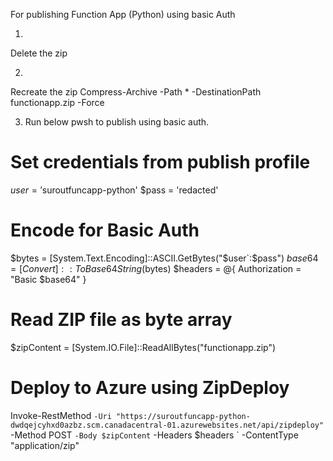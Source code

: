 For publishing Function App (Python) using basic Auth

1.
Delete the zip

2.
Recreate the zip
Compress-Archive -Path * -DestinationPath functionapp.zip -Force


3. Run below pwsh to publish using basic auth.
# Set credentials from publish profile
$user = '$suroutfuncapp-python'
$pass = 'redacted'

# Encode for Basic Auth
$bytes = [System.Text.Encoding]::ASCII.GetBytes("$user`:$pass")
$base64 = [Convert]::ToBase64String($bytes)
$headers = @{ Authorization = "Basic $base64" }

# Read ZIP file as byte array
$zipContent = [System.IO.File]::ReadAllBytes("functionapp.zip")

# Deploy to Azure using ZipDeploy
Invoke-RestMethod `
  -Uri "https://suroutfuncapp-python-dwdqejcyhxd0azbz.scm.canadacentral-01.azurewebsites.net/api/zipdeploy" `
  -Method POST `
  -Body $zipContent `
  -Headers $headers `
  -ContentType "application/zip"
